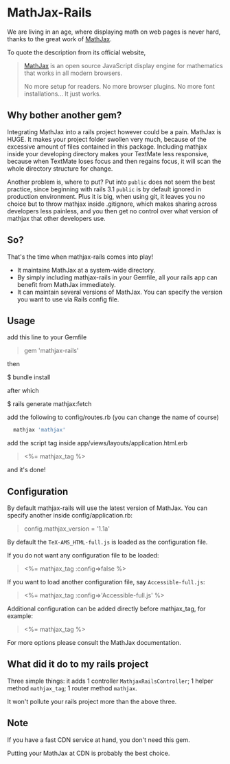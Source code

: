 # MathJax-Rails

We are living in an age, where displaying math on web pages is never hard, thanks to the great work of [MathJax](https://github.com/mathjax/MathJax). 

To quote the description from its official website,

  > [MathJax](https://github.com/mathjax/MathJax) is an open source JavaScript display engine for mathematics that works in all modern browsers.
  > 
  > No more setup for readers. No more browser plugins. No more font installations… It just works.

## Why bother another gem?

Integrating MathJax into a rails project however could be a pain. MathJax is HUGE. It makes your project folder swollen very much, because of the excessive amount of files contained in this package. Including mathjax inside your developing directory makes your TextMate less responsive, because when TextMate loses focus and then regains focus, it will scan the whole directory structure for change.

Another problem is, where to put? Put into `public` does not seem the best practice, since beginning with rails 3.1 `public` is by default ignored in production environment. Plus it is big, when using git, it leaves you no choice but to throw mathjax inside .gitignore, which makes sharing across developers less painless, and you then get no control over what version of mathjax that other developers use.

## So?

That's the time when mathjax-rails comes into play!

  * It maintains MathJax at a system-wide directory.
  * By simply including mathjax-rails in your Gemfile, all your rails app can benefit from MathJax immediately.
  * It can maintain several versions of MathJax. You can specify the version you want to use via Rails config file.

## Usage

add this line to your Gemfile

  > gem 'mathjax-rails'
  
then

  $ bundle install

after which

  $ rails generate mathjax:fetch

add the following to config/routes.rb (you can change the name of course)

``` ruby
  mathjax 'mathjax'
```
add the script tag inside app/views/layouts/application.html.erb

  > <%= mathjax_tag %>
  
and it's done!

## Configuration

By default mathjax-rails will use the latest version of MathJax. You can specify another inside config/application.rb:

  > config.mathjax_version = '1.1a'

By default the `TeX-AMS_HTML-full.js` is loaded as the configuration file.

If you do not want any configuration file to be loaded:

  > <%= mathjax_tag :config=>false %>

If you want to load another configuration file, say `Accessible-full.js`:

  > <%= mathjax_tag :config=>'Accessible-full.js' %>
  
Additional configuration can be added directly before mathjax_tag, for example:

  > <script type="text/x-mathjax-config">
  > MathJax.Hub.Config({
  >   tex2jax: {
  >     inlineMath: [ ['$','$'] ],
  >     processEscapes: true
  >   }
  > });
  > </script>
  > <%= mathjax_tag %>

For more options please consult the MathJax documentation.

## What did it do to my rails project

Three simple things: it adds 1 controller `MathjaxRailsController`; 1 helper method `mathjax_tag`; 1 router method `mathjax`.

It won't pollute your rails project more than the above three.

## Note

If you have a fast CDN service at hand, you don't need this gem.

Putting your MathJax at CDN is probably the best choice.